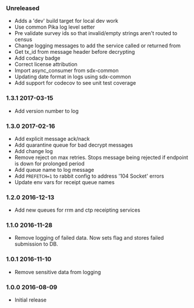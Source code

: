 ### Unreleased
  - Adds a 'dev' build target for local dev work
  - Use common Pika log level setter
  - Pre validate survey ids so that invalid/empty strings aren't routed to census
  - Change logging messages to add the service called or returned from
  - Get tx_id from message header before decrypting
  - Add codacy badge
  - Correct license attribution
  - Import async_consumer from sdx-common
  - Updating date format in logs using sdx-common
  - Add support for codecov to see unit test coverage

### 1.3.1 2017-03-15
  - Add version number to log

### 1.3.0 2017-02-16
  - Add explicit message ack/nack
  - Add quarantine queue for bad decrypt messages
  - Add change log
  - Remove reject on max retries. Stops message being rejected if endpoint is down for prolonged period
  - Add queue name to log message
  - Add `PREFETCH=1` to rabbit config to address '104 Socket' errors
  - Update env vars for receipt queue names

### 1.2.0 2016-12-13
  - Add new queues for rrm and ctp receipting services

### 1.1.0 2016-11-28
  - Remove logging of failed data. Now sets flag and stores failed submission to DB.

### 1.0.1 2016-11-10
  - Remove sensitive data from logging

### 1.0.0 2016-08-09
  - Initial release
